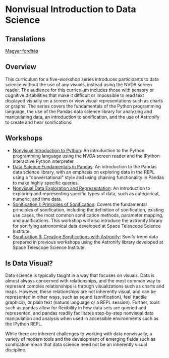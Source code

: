 # Nonvisual Introduction to Data Science

## Translations

[Magyar fordítás](translations/hungarian/README.md)


## Overview

This curriculum for a five-workshop series introduces participants to data science without the use of any visuals, instead using the NVDA screen reader. The audience for this curriculum includes those with sensory or cognitive disabilities that make it difficult or impossible to read text displayed visually on a screen or view visual representations such as charts or graphs. The series covers the fundamentals of the Python programming language, the use of the Pandas data science library for analyzing and manipulating data, an introduction to sonification, and the use of Astronify to create and hear sonifications.

## Workshops

- [Nonvisual Introduction to Python](nonvisual_python/README.md): An introduction to the Python programming language using the NVDA screen reader and the IPython interactive Python interpreter.
- [Data Science Fundamentals in Pandas](pandas_fundamentals/README.md): An introduction to the Pandas data science library, with an emphasis on exploring data in the REPL using a "conversational" style and using chaining functionality in Pandas to make highly specific queries.
- [Nonvisual Data Exploration and Representation](nonvisual_data_representation/README.md): An introduction to exploring and representing specific types of data, such as categorical, numeric, and time data. 
- [Sonification I: Principles of Sonification](sonification_1/README.md): Covers the fundamental principles of sonification, including the definition of sonification, existing use cases, the most common sonification methods, parameter mapping, and audifications. This workshop will also introduce the astronify library for sonifying astronomical data developed at Space Telescope Science Institute.
- [Sonification II: Creating Sonifications with Astronify](sonification_2/README.md): Sonify trend data prepared in previous workshops using the Astronify library developed at Space Telescope Science Institute. 

## Is Data Visual?

Data science is typically taught in a way that focuses on visuals. Data is almost always concerned with relationships, and the most common way to represent complex relationships is through visualizations such as charts and maps. However, these relationships are not inherently visual, and can be represented in other ways, such as sound (sonification), feel (tactile graphics), or plain text (natural language or a REPL session). Further, tools such as pandas allow for flexibility in how data sets are queried and represented, and pandas readily facilitates step-by-step nonvisual data manipulation and analysis when used in accessible environments such as the IPython REPL.

While there are inherent challenges to working with data nonvisually, a variety of modern tools and the development of emerging fields such as sonification mean that data science need not be an inherently visual discipline.






